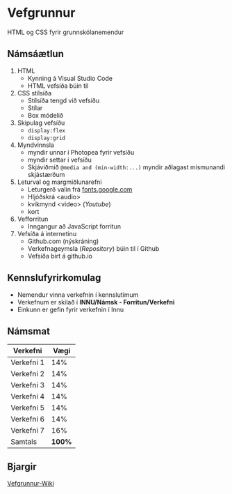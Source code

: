 # Vefgrunnur
HTML og CSS fyrir grunnskólanemendur

## Námsáætlun

1. HTML 
   * Kynning á Visual Studio Code 
   * HTML vefsíða búin til
2. CSS stílsíða
   * Stílsíða tengd við vefsíðu
   * Stílar 
   * Box módelið
3. Skipulag vefsíðu 
   * ```display:flex```
   * ```display:grid``` 
4. Myndvinnsla
   * myndir unnar í Photopea fyrir vefsíðu 
   * myndir settar í vefsíðu
   * Skjáviðmið ```@media and (min-width:...)```  myndir aðlagast mismunandi skjástærðum
5. Leturval og margmiðlunarefni
   * Leturgerð valin frá [fonts.google.com](https://fonts.google.com/)
   * Hljóðskrá &lt;audio&gt; 
   * kvikmynd &lt;video&gt; (_Youtube_)
   * kort
6. Vefforritun
   * Inngangur að JavaScript forritun
7. Vefsíða á internetinu
   * Github.com (nýskráning)
   * Verkefnageymsla (_Repository_) búin til í Github
   * Vefsíða birt á github.io

## Kennslufyrirkomulag

* Nemendur vinna verkefnin í kennslutímum
* Verkefnum er skilað í **INNU/Námsk - Forritun/Verkefni**
* Einkunn er gefin fyrir verkefnin í Innu

## Námsmat

| Verkefni | Vægi |
| ------ | ------ |
| Verkefni 1 | 14% |
| Verkefni 2 | 14% |
| Verkefni 3 | 14% |
| Verkefni 4 | 14% |
| Verkefni 5 | 14% |
| Verkefni 6 | 14% |
| Verkefni 7 | 16% |
| Samtals | **100%** |

## Bjargir
[Vefgrunnur-Wiki](https://github.com/GJG/Vefgrunnur/wiki)